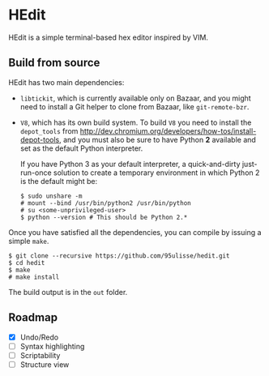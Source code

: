 # HEdit

HEdit is a simple terminal-based hex editor inspired by VIM.

## Build from source

HEdit has two main dependencies:

-  `libtickit`, which is currently available only on Bazaar, and you might need to
   install a Git helper to clone from Bazaar, like `git-remote-bzr`.

- `V8`, which has its own build system. To build `V8` you need to install the `depot_tools`
  from http://dev.chromium.org/developers/how-tos/install-depot-tools, and you must also be sure
  to have Python **2** available and set as the default Python interpreter.

  If you have Python 3 as your default interpreter, a quick-and-dirty just-run-once solution
  to create a temporary environment in which Python 2 is the default might be:
  ```
  $ sudo unshare -m
  # mount --bind /usr/bin/python2 /usr/bin/python
  # su <some-unprivileged-user>
  $ python --version # This should be Python 2.*
  ```

Once you have satisfied all the dependencies, you can compile by issuing a simple `make`.

```
$ git clone --recursive https://github.com/95ulisse/hedit.git
$ cd hedit
$ make
# make install
```

The build output is in the `out` folder.

## Roadmap

- [x] Undo/Redo
- [ ] Syntax highlighting
- [ ] Scriptability
- [ ] Structure view